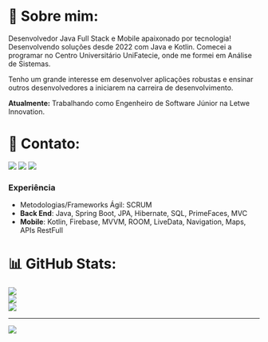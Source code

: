 # 💫 Sobre mim:
Desenvolvedor Java Full Stack e Mobile apaixonado por tecnologia! Desenvolvendo soluções desde 2022 com Java e Kotlin. Comecei a programar no Centro Universitário UniFatecie, onde me formei em Análise de Sistemas.

Tenho um grande interesse em desenvolver aplicações robustas e ensinar outros desenvolvedores a iniciarem na carreira de desenvolvimento.

**Atualmente:** Trabalhando como Engenheiro de Software Júnior na Letwe Innovation.

# 📧 Contato:

<a href="mailto:jucefino9890@gmail.com"><img src="https://img.shields.io/badge/Gmail-D14836?style=for-the-badge&logo=gmail&logoColor=white"/><a/>
<a href="https://www.linkedin.com/in/herick-kgb222/"><img src="https://img.shields.io/badge/LinkedIn-0077B5?style=for-the-badge&logo=linkedin&logoColor=white"/><a/>
<a href="https://wa.me/+553195309630"><img src="https://img.shields.io/badge/WhatsApp-25D366?style=for-the-badge&logo=whatsapp&logoColor=white"/><a/>

### Experiência

- Metodologias/Frameworks Ágil: SCRUM
- **Back End**: Java, Spring Boot, JPA, Hibernate, SQL, PrimeFaces, MVC
- **Mobile**: Kotlin, Firebase, MVVM, ROOM, LiveData, Navigation, Maps, APIs RestFull


# 📊 GitHub Stats:
![](https://github-readme-stats.vercel.app/api?username=herickkgb&theme=default&hide_border=false&include_all_commits=true&count_private=true)<br/>
![](https://github-readme-streak-stats.herokuapp.com/?user=herickkgb&theme=default&hide_border=false)<br/>
![](https://github-readme-stats.vercel.app/api/top-langs/?username=herickkgb&theme=default&hide_border=false&include_all_commits=true&count_private=true&layout=compact)

---
[![](https://visitcount.itsvg.in/api?id=herickkgb&icon=0&color=0)](https://visitcount.itsvg.in)
